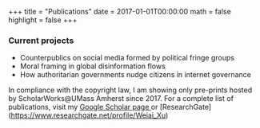 +++
title = "Publications"
date = 2017-01-01T00:00:00
math = false
highlight = false
+++

### Current projects

 - Counterpublics on social media formed by political fringe groups
 - Moral framing in global disinformation flows
 - How authoritarian governments nudge citizens in internet governance


In compliance with the copyright law, I am showing only pre-prints hosted by ScholarWorks@UMass Amherst since 2017. For a complete list of publications, visit my [Google Scholar page ](https://scholar.google.com/citations?hl=en&user=c87IeKoAAAAJ&view_op=list_works&sortby=pubdate) or [ResearchGate] (https://www.researchgate.net/profile/Weiai_Xu) 
